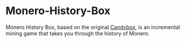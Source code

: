 # Monero-History-Box

Monero History Box, based on the original [Candybox](https://candybox2.github.io/candybox/), is an incremental mining game that takes you through the history of Monero.
